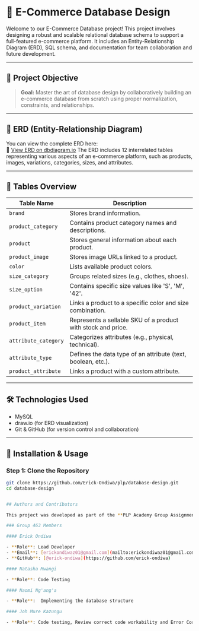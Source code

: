 # 🛒 E-Commerce Database Design

Welcome to our E-Commerce Database project! This project involves designing a robust and scalable relational database schema to support a full-featured e-commerce platform. It includes an Entity-Relationship Diagram (ERD), SQL schema, and documentation for team collaboration and future development.

---

## 📌 Project Objective

> **Goal:** Master the art of database design by collaboratively building an e-commerce database from scratch using proper normalization, constraints, and relationships.

---

## 📘 ERD (Entity-Relationship Diagram)

You can view the complete ERD here:  
🔗 [View ERD on dbdiagram.io](https://drive.google.com/file/d/1YQ70qUZ199BF2XFoc26sRAFYjqIo6e4I/view?usp=sharing) 
The ERD includes 12 interrelated tables representing various aspects of an e-commerce platform, such as products, images, variations, categories, sizes, and attributes.

---

## 📂 Tables Overview

| Table Name           | Description |
|----------------------|-------------|
| `brand`              | Stores brand information. |
| `product_category`   | Contains product category names and descriptions. |
| `product`            | Stores general information about each product. |
| `product_image`      | Stores image URLs linked to a product. |
| `color`              | Lists available product colors. |
| `size_category`      | Groups related sizes (e.g., clothes, shoes). |
| `size_option`        | Contains specific size values like 'S', 'M', '42'. |
| `product_variation`  | Links a product to a specific color and size combination. |
| `product_item`       | Represents a sellable SKU of a product with stock and price. |
| `attribute_category` | Categorizes attributes (e.g., physical, technical). |
| `attribute_type`     | Defines the data type of an attribute (text, boolean, etc.). |
| `product_attribute`  | Links a product with a custom attribute. |

---

## 🛠️ Technologies Used

- MySQL
- draw.io (for ERD visualization)
- Git & GitHub (for version control and collaboration)

---

## 📄 Installation & Usage

### Step 1: Clone the Repository

```bash
git clone https://github.com/Erick-Ondiwa/plp/database-design.git
cd database-design


## Authors and Contributors

This project was developed as part of the **PLP Academy Group Assignment**. Below are the contributors:

### Group 463 Members

#### Erick Ondiwa

- **Role**: Lead Developer
- **Email**: [erickondiwaz01@gmail.com](mailto:erickondiwaz01@gmail.com)
- **GitHub**: [@erick-ondiwa](https://github.com/erick-ondiwa)

#### Natasha Mwangi

- **Role**: Code Testing

#### Naomi Ng'ang'a 

- **Role**:  Implementing the database structure

#### Joh Mure Kazungu

- **Role**: Code testing, Review correct code workability and Error Correction/debugging.
